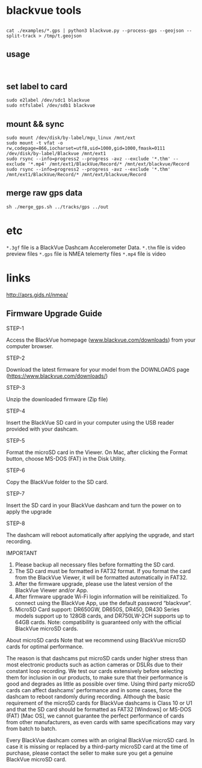 # blackvue tools

##

```
cat ./examples/*.gps | python3 blackvue.py --process-gps --geojson --split-track > /tmp/t.geojson
```

## usage

```


```

## set label to card

```
sudo e2label /dev/sdc1 blackvue
sudo ntfslabel /dev/sdb1 blackvue
```

## mount  && sync

```
sudo mount /dev/disk/by-label/mgu_linux /mnt/ext
sudo mount -t vfat -o rw,codepage=866,iocharset=utf8,uid=1000,gid=1000,fmask=0111  /dev/disk/by-label/Blackvue /mnt/ext1
sudo rsync --info=progress2 --progress -avz --exclude '*.thm' --exclude '*.mp4' /mnt/ext1/BlackVue/Record/* /mnt/ext/blackvue/Record
sudo rsync --info=progress2 --progress -avz --exclude '*.thm' /mnt/ext1/BlackVue/Record/* /mnt/ext/blackvue/Record
```

## merge raw gps data

```
sh ./merge_gps.sh ../tracks/gps ../out
```

# etc


`*.3gf` file is a BlackVue Dashcam Accelerometer Data.
`*.thm` file is video preview files
`*.gps` file is NMEA telemerty files
`*.mp4` file is video

# links

http://aprs.gids.nl/nmea/


## Firmware Upgrade Guide

STEP-1

Access the BlackVue homepage (www.blackvue.com/downloads) from your computer browser.

STEP-2

Download the latest firmware for your model from the DOWNLOADS page (https://www.blackvue.com/downloads/)

STEP-3

Unzip the downloaded firmware (Zip file)

STEP-4

Insert the BlackVue SD card in your computer using the USB reader provided with your dashcam.

STEP-5

Format the microSD card in the Viewer. On Mac, after clicking the Format button, choose MS-DOS (FAT) in the Disk Utility.

STEP-6

Copy the BlackVue folder to the SD card.

STEP-7

Insert the SD card in your BlackVue dashcam and turn the power on to apply the upgrade

STEP-8

The dashcam will reboot automatically after applying the upgrade, and start recording.

IMPORTANT
1. Please backup all necessary files before formatting the SD card.
2. The SD card must be formatted in FAT32 format. If you format the card from the BlackVue Viewer, it will be formatted automatically in FAT32.
3. After the firmware upgrade, please use the latest version of the BlackVue Viewer and/or App.
4. After firmware upgrade Wi-Fi login information will be reinitialized. To connect using the BlackVue App, use the default password “blackvue“.
5. MicroSD Card support: DR650GW, DR650S, DR450, DR430 Series models support up to 128GB cards, and DR750LW-2CH supports up to 64GB cards.
Note: compatibility is guaranteed only with the official BlackVue microSD cards.

About microSD cards
Note that we recommend using BlackVue microSD cards for optimal performance.

The reason is that dashcams put microSD cards under higher stress than most electronic products such as action cameras or DSLRs due to their constant loop recording. We test our cards extensively before selecting them for inclusion in our products, to make sure that their performance is good and degrades as little as possible over time.
Using third party microSD cards can affect dashcams’ performance and in some cases, force the dashcam to reboot randomly during recording. Although the basic requirement of the microSD cards for BlackVue dashcams is Class 10 or U1 and that the SD card should be formatted as FAT32 [Windows] or MS-DOS (FAT) [Mac OS], we cannot guarantee the perfect performance of cards from other manufacturers, as even cards with same specifications may vary from batch to batch.

Every BlackVue dashcam comes with an original BlackVue microSD card. In case it is missing or replaced by a third-party microSD card at the time of purchase, please contact the seller to make sure you get a genuine BlackVue microSD card.
